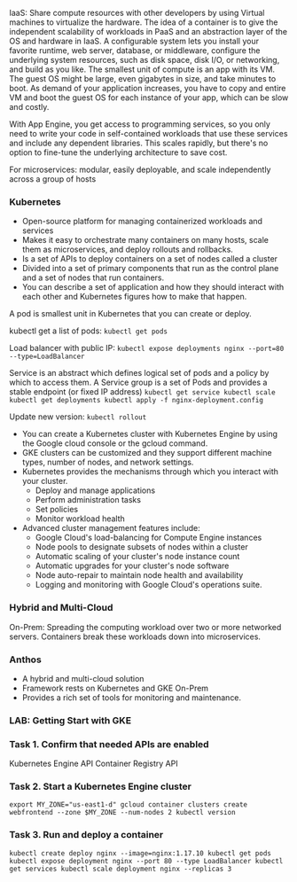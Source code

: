 IaaS: Share compute resources with other developers by using Virtual machines to virtualize the hardware.
The idea of a container is to give the independent scalability of workloads in PaaS and an abstraction layer of the OS and hardware in IaaS.
A configurable system lets you install your favorite runtime, web server, database, or middleware, configure the underlying system resources, such as disk space, disk I/O, or networking, and build as you like.
The smallest unit of compute is an app with its VM. The guest OS might be large, even gigabytes in size, and take minutes to boot. As demand of your application increases, you have to copy and entire VM and boot the guest OS for each instance of your app, which can be slow and costly.

With App Engine, you get access to programming services, so you only need to write your code in self-contained workloads that use these services and include any dependent libraries.
This scales rapidly, but there's no option to fine-tune the underlying architecture to save cost.

For microservices: modular, easily deployable, and scale independently across a group of hosts

### Kubernetes
- Open-source platform for managing containerized workloads and services
- Makes it easy to orchestrate many containers on many hosts, scale them as microservices, and deploy rollouts and rollbacks.
- Is a set of APIs to deploy containers on a set of nodes called a cluster
- Divided into a set of primary components that run as the control plane and a set of nodes that run containers.
- You can describe a set of application and how they should interact with each other and Kubernetes figures how to make that happen.

A pod is smallest unit in Kubernetes that you can create or deploy.

kubectl
get a list of pods: 
`kubectl get pods`

Load balancer with public IP: 
`kubectl expose deployments nginx --port=80 --type=LoadBalancer`

Service is an abstract which defines logical set of pods and a policy by which to access them.
A Service group is a set of Pods and provides a stable endpoint (or fixed IP address)
`kubectl get service
kubectl scale
kubectl get deployments
kubectl apply -f nginx-deployment.config`

Update new version:
`kubectl rollout`

- You can create a Kubernetes cluster with Kubernetes Engine by using the Google cloud console or the gcloud command.
- GKE clusters can be customized and they support different machine types, number of nodes, and network settings.
- Kubernetes provides the mechanisms through which you interact with your cluster.
	- Deploy and manage applications
	- Perform administration tasks
	- Set policies
	- Monitor workload health
- Advanced cluster management features include:
	- Google Cloud's load-balancing for Compute Engine instances
	- Node pools to designate subsets of nodes within a cluster
	- Automatic scaling of your cluster's node instance count
	- Automatic upgrades for your cluster's node software
	- Node auto-repair to maintain node health and availability
	- Logging and monitoring with Google Cloud's operations suite.

### Hybrid and Multi-Cloud
On-Prem:
Spreading the computing workload over two or more networked servers.
Containers break these workloads down into microservices.

### Anthos
- A hybrid and multi-cloud solution
- Framework rests on Kubernetes and GKE On-Prem
- Provides a rich set of tools for monitoring and maintenance.

### LAB: Getting Start with GKE
### Task 1. Confirm that needed APIs are enabled
Kubernetes Engine API
Container Registry API

### Task 2. Start a Kubernetes Engine cluster
`export MY_ZONE="us-east1-d"
gcloud container clusters create webfrontend --zone $MY_ZONE --num-nodes 2
kubectl version`

### Task 3. Run and deploy a container
`kubectl create deploy nginx --image=nginx:1.17.10
kubectl get pods
kubectl expose deployment nginx --port 80 --type LoadBalancer
kubectl get services
kubectl scale deployment nginx --replicas 3`
